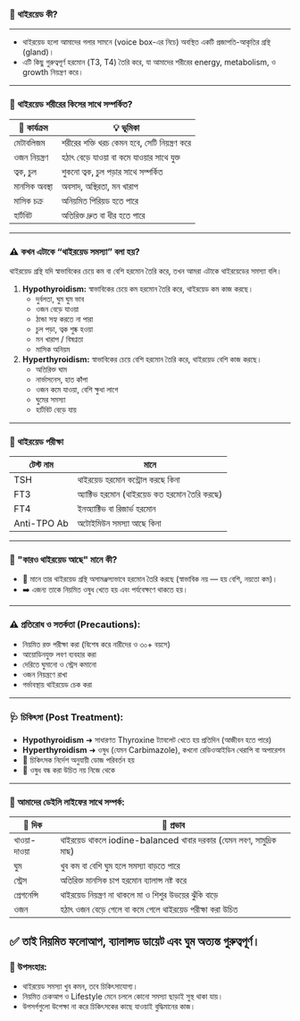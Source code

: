 ### 🦋 থাইরয়েড কী?
---
- থাইরয়েড হলো আমাদের গলার সামনে (voice box-এর নিচে) অবস্থিত একটি প্রজাপতি-আকৃতির গ্রন্থি (gland)।
- এটি কিছু গুরুত্বপূর্ণ হরমোন (T3, T4) তৈরি করে, যা আমাদের শরীরের energy, metabolism, ও growth নিয়ন্ত্রণ করে।
---
### 🔗 থাইরয়েড শরীরের কিসের সাথে সম্পর্কিত?
| 🧠 কার্যক্রম  | 💡 ভূমিকা                                     |
| ------------- | --------------------------------------------- |
| মেটাবলিজম     | শরীরের শক্তি খরচ কেমন হবে, সেটি নিয়ন্ত্রণ করে |
| ওজন নিয়ন্ত্রণ    | হঠাৎ বেড়ে যাওয়া বা কমে যাওয়ার সাথে যুক্ত      |
| ত্বক, চুল     | শুকনো ত্বক, চুল পড়ার সাথে সম্পর্কিত           |
| মানসিক অবস্থা | অবসাদ, অস্থিরতা, মন খারাপ                     |
| মাসিক চক্র    | অনিয়মিত পিরিয়ড হতে পারে                       |
| হার্টবিট      | অতিরিক্ত দ্রুত বা ধীর হতে পারে                |
---
### ⚠️ কখন এটাকে “থাইরয়েড সমস্যা” বলা হয়?
থাইরয়েড গ্রন্থি যদি স্বাভাবিকের চেয়ে কম বা বেশি হরমোন তৈরি করে, তখন আমরা এটাকে থাইরয়েডের সমস্যা বলি।

1. **Hypothyroidism:** স্বাভাবিকের চেয়ে কম হরমোন তৈরি করে, থাইরয়েড কম কাজ করছে।
    - দুর্বলতা, ঘুম ঘুম ভাব
    - ওজন বেড়ে যাওয়া
    - ঠান্ডা সহ্য করতে না পারা
    - চুল পড়া, ত্বক শুষ্ক হওয়া
    - মন খারাপ / বিষণ্নতা
    - মাসিক অনিয়ম
2. **Hyperthyroidism:** স্বাভাবিকের চেয়ে বেশি হরমোন তৈরি করে, থাইরয়েড বেশি কাজ করছে।
    - অতিরিক্ত ঘাম
    - নার্ভাসনেস, হাত কাঁপা
    - ওজন কমে যাওয়া, বেশি ক্ষুধা লাগে
    - ঘুমের সমস্যা
    - হার্টবিট বেড়ে যায়
---
### 🧪 থাইরয়েড পরীক্ষা
| টেস্ট নাম   | মানে                             |
| ----------- | -------------------------------- |
| TSH         | থাইরয়েড হরমোন কন্ট্রোল করছে কিনা |
| FT3         | অ্যাক্টিভ হরমোন (থাইরয়েড কত হরমোন তৈরি করছে)       |
| FT4         | ইনঅ্যাক্টিভ বা রিজার্ভ হরমোন         |
| Anti-TPO Ab | অটোইমিউন সমস্যা আছে কিনা         |
---
### 🔄 "কারও থাইরয়েড আছে" মানে কী?
- 📌 মানে তার থাইরয়েড গ্রন্থি অসামঞ্জস্যভাবে হরমোন তৈরি করছে (স্বাভাবিক নয় — হয় বেশি, নয়তো কম)।
- ➡️ এজন্য তাকে নিয়মিত ওষুধ খেতে হয় এবং পর্যবেক্ষণে থাকতে হয়।
---
### ⚠️ প্রতিরোধ ও সতর্কতা (Precautions):
- নিয়মিত রক্ত পরীক্ষা করা (বিশেষ করে নারীদের ও ৩০+ বয়সে)
- আয়োডিনযুক্ত লবণ ব্যবহার করা
- দেরিতে ঘুমানো ও স্ট্রেস কমানো
- ওজন নিয়ন্ত্রণে রাখা
- গর্ভাবস্থায় থাইরয়েড চেক করা
---
### 🩺 চিকিৎসা (Post Treatment):
- **Hypothyroidism** ➜ সাধারণত Thyroxine ট্যাবলেট খেতে হয় প্রতিদিন (আজীবন হতে পারে)
- **Hyperthyroidism** ➜ ওষুধ (যেমন Carbimazole), কখনো রেডিওআইডিন থেরাপি বা অপারেশন
- 📌 চিকিৎসক নির্দেশ অনুযায়ী ডোজ পরিবর্তন হয়
- 📌 ওষুধ বন্ধ করা উচিত নয় নিজে থেকে
---
### 🧬 আমাদের ডেইলি লাইফের সাথে সম্পর্ক:
| 📅 দিক      | 🎯 প্রভাব                                                            |
| ----------- | -------------------------------------------------------------------- |
| খাওয়া-দাওয়া | থাইরয়েড থাকলে iodine-balanced খাবার দরকার (যেমন লবণ, সামুদ্রিক মাছ) |
| ঘুম         | খুব কম বা বেশি ঘুম হলে সমস্যা বাড়তে পারে                             |
| স্ট্রেস     | অতিরিক্ত মানসিক চাপ হরমোন ব্যালান্স নষ্ট করে                         |
| প্রেগনেন্সি | থাইরয়েড নিয়ন্ত্রণ না থাকলে মা ও শিশুর উভয়ের ঝুঁকি বাড়ে              |
| ওজন         | হঠাৎ ওজন বেড়ে গেলে বা কমে গেলে থাইরয়েড পরীক্ষা করা উচিত             |
✅ তাই নিয়মিত ফলোআপ, ব্যালান্সড ডায়েট এবং ঘুম অত্যন্ত গুরুত্বপূর্ণ।
---
### 📌 উপসংহার:
- থাইরয়েড সমস্যা খুব কমন, তবে চিকিৎসাযোগ্য।
- নিয়মিত চেকআপ ও Lifestyle মেনে চললে কোনো সমস্যা ছাড়াই সুস্থ থাকা যায়।
- উপসর্গগুলো উপেক্ষা না করে চিকিৎসকের কাছে যাওয়াই বুদ্ধিমানের কাজ।